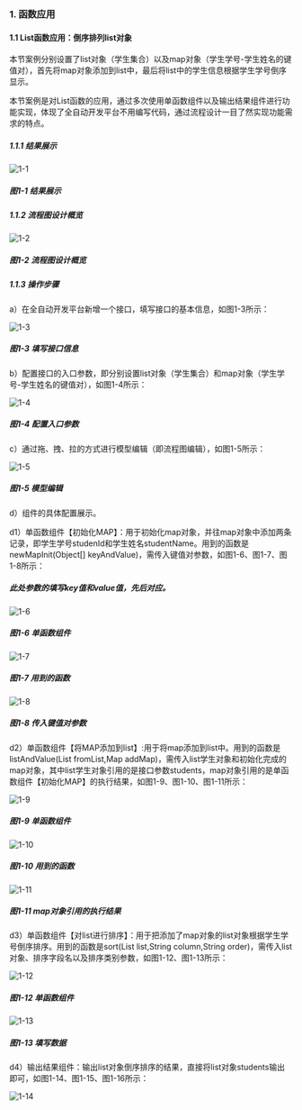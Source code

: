 ### 1. 函数应用

#### 1.1 List函数应用：倒序排列list对象

本节案例分别设置了list对象（学生集合）以及map对象（学生学号-学生姓名的键值对），首先将map对象添加到list中，最后将list中的学生信息根据学生学号倒序显示。

本节案例是对List函数的应用，通过多次使用单函数组件以及输出结果组件进行功能实现，体现了全自动开发平台不用编写代码，通过流程设计一目了然实现功能需求的特点。

##### 1.1.1 结果展示

![1-1](https://www.feisuanyz.com/fsimage/alcj-image/%E5%87%BD%E6%95%B0%E5%BA%94%E7%94%A8/list_18.png)

##### 图1-1 结果展示

##### 1.1.2 流程图设计概览

![1-2](https://www.feisuanyz.com/fsimage/alcj-image/%E5%87%BD%E6%95%B0%E5%BA%94%E7%94%A8/list_1.png)

##### 图1-2 流程图设计概览

##### 1.1.3 操作步骤

a）在全自动开发平台新增一个接口，填写接口的基本信息，如图1-3所示：

![1-3](https://www.feisuanyz.com/fsimage/alcj-image/%E5%87%BD%E6%95%B0%E5%BA%94%E7%94%A8/list_12.png)

##### 图1-3 填写接口信息

b）配置接口的入口参数，即分别设置list对象（学生集合）和map对象（学生学号-学生姓名的键值对），如图1-4所示：

![1-4](https://www.feisuanyz.com/fsimage/alcj-image/%E5%87%BD%E6%95%B0%E5%BA%94%E7%94%A8/list_13.png)

##### 图1-4 配置入口参数

c）通过拖、拽、拉的方式进行模型编辑（即流程图编辑），如图1-5所示：

![1-5](https://www.feisuanyz.com/fsimage/alcj-image/%E5%87%BD%E6%95%B0%E5%BA%94%E7%94%A8/list_13.png)

##### 图1-5 模型编辑

d）组件的具体配置展示。

d1）单函数组件【初始化MAP】：用于初始化map对象，并往map对象中添加两条记录，即学生学号studenId和学生姓名studentName。用到的函数是newMapInit(Object[] keyAndValue)，需传入键值对参数，如图1-6、图1-7、图1-8所示：

##### 此处参数的填写key值和value值，先后对应。

![1-6](https://www.feisuanyz.com/fsimage/alcj-image/%E5%87%BD%E6%95%B0%E5%BA%94%E7%94%A8/list_2.png)

##### 图1-6 单函数组件

![1-7](https://www.feisuanyz.com/fsimage/alcj-image/%E5%87%BD%E6%95%B0%E5%BA%94%E7%94%A8/list_3.png)

##### 图1-7 用到的函数

![1-8](https://www.feisuanyz.com/fsimage/alcj-image/%E5%87%BD%E6%95%B0%E5%BA%94%E7%94%A8/list_4.png)

##### 图1-8 传入键值对参数

d2）单函数组件【将MAP添加到list】:用于将map添加到list中。用到的函数是listAndValue(List fromList,Map addMap)，需传入list学生对象和初始化完成的map对象，其中list学生对象引用的是接口参数students，map对象引用的是单函数组件【初始化MAP】的执行结果，如图1-9、图1-10、图1-11所示：
 
![1-9](https://www.feisuanyz.com/fsimage/alcj-image/%E5%87%BD%E6%95%B0%E5%BA%94%E7%94%A8/list_5.png)

##### 图1-9 单函数组件

![1-10](https://www.feisuanyz.com/fsimage/alcj-image/%E5%87%BD%E6%95%B0%E5%BA%94%E7%94%A8/list_6.png)

##### 图1-10 用到的函数
 
![1-11](https://www.feisuanyz.com/fsimage/alcj-image/%E5%87%BD%E6%95%B0%E5%BA%94%E7%94%A8/list_21.png)

##### 图1-11 map对象引用的执行结果

d3）单函数组件【对list进行排序】：用于把添加了map对象的list对象根据学生学号倒序排序。用到的函数是sort(List list,String column,String order)，需传入list对象、排序字段名以及排序类别参数，如图1-12、图1-13所示：
 
![1-12](https://www.feisuanyz.com/fsimage/alcj-image/%E5%87%BD%E6%95%B0%E5%BA%94%E7%94%A8/list_7.png)

##### 图1-12 单函数组件
 
![1-13](https://www.feisuanyz.com/fsimage/alcj-image/%E5%87%BD%E6%95%B0%E5%BA%94%E7%94%A8/list_8.png)

##### 图1-13 填写数据

d4）输出结果组件：输出list对象倒序排序的结果，直接将list对象students输出即可，如图1-14、图1-15、图1-16所示：
 
![1-14](https://www.feisuanyz.com/fsimage/alcj-image/%E5%87%BD%E6%95%B0%E5%BA%94%E7%94%A8/list_9.png)
